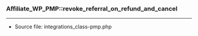 ### Affiliate_WP_PMP::revoke_referral_on_refund_and_cancel

----

- Source file: integrations_class-pmp.php